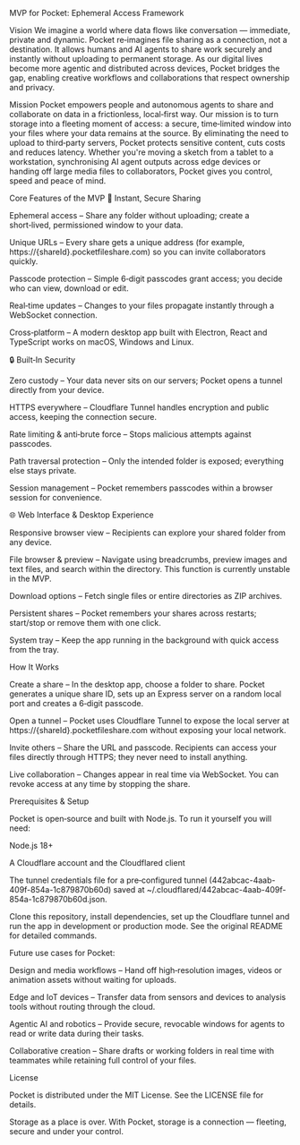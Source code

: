 MVP for Pocket: Ephemeral Access Framework

Vision
We imagine a world where data flows like conversation — immediate, private and dynamic. Pocket re‑imagines file sharing as a connection, not a destination. It allows humans and AI agents to share work securely and instantly without uploading to permanent storage. As our digital lives become more agentic and distributed across devices, Pocket bridges the gap, enabling creative workflows and collaborations that respect ownership and privacy.

Mission
Pocket empowers people and autonomous agents to share and collaborate on data in a frictionless, local‑first way. Our mission is to turn storage into a fleeting moment of access: a secure, time‑limited window into your files where your data remains at the source. By eliminating the need to upload to third‑party servers, Pocket protects sensitive content, cuts costs and reduces latency. Whether you're moving a sketch from a tablet to a workstation, synchronising AI agent outputs across edge devices or handing off large media files to collaborators, Pocket gives you control, speed and peace of mind.

Core Features of the MVP
🚀 Instant, Secure Sharing

Ephemeral access – Share any folder without uploading; create a short‑lived, permissioned window to your data.

Unique URLs – Every share gets a unique address (for example, https://{shareId}.pocketfileshare.com) so you can invite collaborators quickly.

Passcode protection – Simple 6‑digit passcodes grant access; you decide who can view, download or edit.

Real‑time updates – Changes to your files propagate instantly through a WebSocket connection.

Cross‑platform – A modern desktop app built with Electron, React and TypeScript works on macOS, Windows and Linux.

🔒 Built‑In Security

Zero custody – Your data never sits on our servers; Pocket opens a tunnel directly from your device.

HTTPS everywhere – Cloudflare Tunnel handles encryption and public access, keeping the connection secure.

Rate limiting & anti‑brute force – Stops malicious attempts against passcodes.

Path traversal protection – Only the intended folder is exposed; everything else stays private.

Session management – Pocket remembers passcodes within a browser session for convenience.

🌐 Web Interface & Desktop Experience

Responsive browser view – Recipients can explore your shared folder from any device.

File browser & preview – Navigate using breadcrumbs, preview images and text files, and search within the directory. This function is currently unstable in the MVP.

Download options – Fetch single files or entire directories as ZIP archives.

Persistent shares – Pocket remembers your shares across restarts; start/stop or remove them with one click.

System tray – Keep the app running in the background with quick access from the tray.

How It Works

Create a share – In the desktop app, choose a folder to share. Pocket generates a unique share ID, sets up an Express server on a random local port and creates a 6‑digit passcode.

Open a tunnel – Pocket uses Cloudflare Tunnel to expose the local server at https://{shareId}.pocketfileshare.com without exposing your local network.

Invite others – Share the URL and passcode. Recipients can access your files directly through HTTPS; they never need to install anything.

Live collaboration – Changes appear in real time via WebSocket. You can revoke access at any time by stopping the share.

Prerequisites & Setup

Pocket is open‑source and built with Node.js. To run it yourself you will need:

Node.js 18+

A Cloudflare account and the Cloudflared client

The tunnel credentials file for a pre‑configured tunnel (442abcac-4aab-409f-854a-1c879870b60d) saved at ~/.cloudflared/442abcac-4aab-409f-854a-1c879870b60d.json.

Clone this repository, install dependencies, set up the Cloudflare tunnel and run the app in development or production mode. See the original README for detailed commands.

Future use cases for Pocket:

Design and media workflows – Hand off high‑resolution images, videos or animation assets without waiting for uploads.

Edge and IoT devices – Transfer data from sensors and devices to analysis tools without routing through the cloud.

Agentic AI and robotics – Provide secure, revocable windows for agents to read or write data during their tasks.

Collaborative creation – Share drafts or working folders in real time with teammates while retaining full control of your files.

License

Pocket is distributed under the MIT License. See the LICENSE file for details.

Storage as a place is over. With Pocket, storage is a connection — fleeting, secure and under your control.